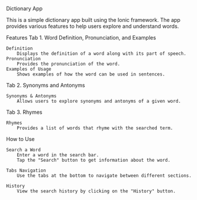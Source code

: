 Dictionary App

This is a simple dictionary app built using the Ionic framework. The app provides various features to help users explore and understand words.

Features
Tab 1. Word Definition, Pronunciation, and Examples

    Definition
        Displays the definition of a word along with its part of speech.
    Pronunciation
        Provides the pronunciation of the word.
    Examples of Usage
        Shows examples of how the word can be used in sentences.

Tab 2. Synonyms and Antonyms

    Synonyms & Antonyms
        Allows users to explore synonyms and antonyms of a given word.

Tab 3. Rhymes

    Rhymes
        Provides a list of words that rhyme with the searched term.

How to Use

    Search a Word
        Enter a word in the search bar.
        Tap the "Search" button to get information about the word.

    Tabs Navigation
        Use the tabs at the bottom to navigate between different sections.

    History
        View the search history by clicking on the "History" button.
